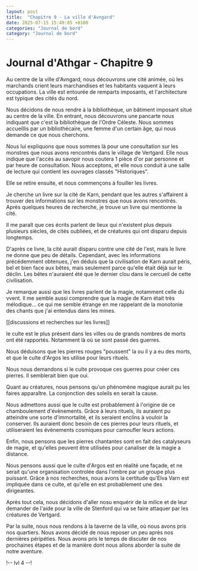 ```yaml
---
layout: post
title:  "Chapitre 9 - La ville d'Avngard"
date: 2025-07-15 15:49:05 +0100
categories: "Journal de bord"
category: "Journal de bord"
---
```


# Journal d'Athgar - Chapitre 9

Au centre de la ville d'Avngard, nous découvrons une cité animée, où les marchands crient leurs marchandises et les habitants vaquent à leurs occupations. La ville est entourée de remparts imposants, et l'architecture est typique des cités du nord.

Nous décidons de nous rendre à la bibliothèque, un bâtiment imposant situé au centre de la ville. En entrant, nous découvrons une pancarte nous indiquant que c'est la bibliothèque de l'Ordre Céleste. Nous sommes accueillis par un bibliothécaire, une femme d'un certain âge, qui nous demande ce que nous cherchons.

Nous lui expliquons que nous sommes là pour une consultation sur les monstres que nous avons rencontrés dans le village de Vertgard. Elle nous indique que l'accès au savopir nous coutera 1 pièce d'or par personne et par heure de consultation. Nous acceptons, et elle nous conduit à une salle de lecture qui contient les ouvrages classés "Historiques".

Elle se retire ensuite, et nous commençons à fouiller les livres.

Je cherche un livre sur la cité de Karn, pendant que les autres s'affairent à trouver des informations sur les monstres que nous avons rencontrés. Après quelques heures de recherche, je trouve un livre qui mentionne la cité.

Il me paraît que ces écrits parlent de lieux qui n'existent plus depuis plusieurs siècles, de cités oubliées, et de créatures qui ont disparu depuis longtemps.

D'après ce livre, la cité aurait disparu contre une cité de l'est, mais le livre ne donne que peu de détails. Cependant, avec les informations précédemment obtenues, j'en déduis que la civilisation de Karn aurait péris, bel et bien face aux bêtes, mais seulement parce qu'elle était déjà sur le déclin. Les bêtes n'auraient été que le dernier clou dans le cercueil de cette civilisation.

Je remarque aussi que les livres parlent de la magie, notamment celle du vvent. Il me semble aussi comprendre que la magie de Karn était très mélodique... ce qui me semble étrange en me rappelant de la monotonie des chants que j'ai entendus dans les mines.

[[discussions et recherches sur les livres]]

le culte est le plus présent dans les villes ou de grands nombres de morts ont été rapportés. Notamment là où se sont passé des guerres.

Nous déduisons que les pierres rouges "poussent" la ou il y a eu des morts, et que le culte d'Argos les utilise pour leurs rituels.

Nous nous demandons si le culte provoque ces guerres pour créer ces pierres. Il semblerait bien que oui.

Quant au créatures, nous pensons qu'un phénomène magique aurait pu les faires apparaître. La conjonction des soleils en serait la cause.

Nous admettons aussi que le culte est probablement à l'origine de ce chamboulement d'évènements. Grâce à leurs rituels, ils auraient pu atteindre une sorte d'immortalité, et ils seraient enclins à vouloir la conserver. Ils auraient donc besoin de ces pierres pour leurs rituels, et utiliseraient les évènements cosmiques pour camoufler leurs actions.

Enfin, nous pensons que les pierres chantantes sont en fait des catalyseurs de magie, et qu'elles peuvent être utilisées pour canaliser de la magie a distance.

Nous pensons aussi que le culte d'Argos est en réalité une façade, et ne serait qu'une organisation controlée dans l'ombre par un groupe plus puissant.
Grâce à nos recherches, nous avons la certitude qu'Elva Varn est impliquée dans ce culte, et qu'elle en est probablement une des dirigeantes.

Après tout cela, nous décidons d'aller nosu enquérir de la milice et de leur demander de l'aide pour la ville de Stenford qui va se faire attaquer par les créatures de Vertgard.

Par la suite, nous nous rendons à la taverne de la ville, où nous avons pris nos quartiers. Nous avons décidé de nous reposer un peu après nos dernières péripéties. Nous avons pris le temps de discuter de nos prochaines étapes et de la manière dont nous allons aborder la suite de notre aventure.

!-- lvl 4 --!
